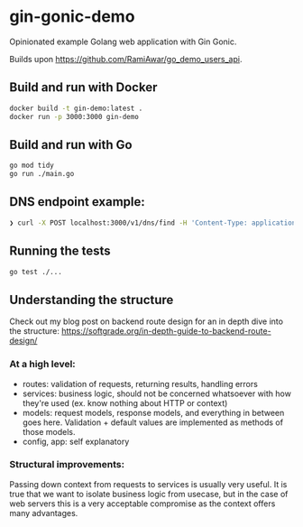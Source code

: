 # gin-gonic-demo

Opinionated example Golang web application with Gin Gonic.

Builds upon https://github.com/RamiAwar/go_demo_users_api.

## Build and run with Docker
```bash
docker build -t gin-demo:latest .
docker run -p 3000:3000 gin-demo
```


## Build and run with Go
```bash
go mod tidy
go run ./main.go
```


## DNS endpoint example:
```bash
❯ curl -X POST localhost:3000/v1/dns/find -H 'Content-Type: application/json' -d '{"x": "123.12", "y": "456.56", "z": "789.89", "vel": "20.0"}'
```


## Running the tests
```bash
go test ./...
```

## Understanding the structure
Check out my blog post on backend route design for an in depth dive into the structure: https://softgrade.org/in-depth-guide-to-backend-route-design/

### At a high level:
- routes: validation of requests, returning results, handling errors
- services: business logic, should not be concerned whatsoever with how they're used (ex. know nothing about HTTP or context)
- models: request models, response models, and everything in between goes here. Validation + default values are implemented as methods of those models.
- config, app: self explanatory

### Structural improvements:
Passing down context from requests to services is usually very useful. It is true that we want to isolate business logic from usecase, but in the case of web servers this is a very acceptable compromise as the context offers many advantages.
